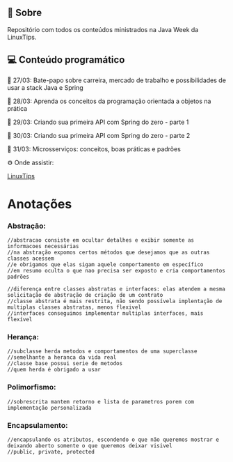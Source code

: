 ## 🔖 Sobre

Repositório com todos os conteúdos ministrados na Java Week da LinuxTips.

## 💻 Conteúdo programático


📢 27/03: Bate-papo sobre carreira, mercado de trabalho e possibilidades de usar a stack Java e Spring

📢 28/03: Aprenda os conceitos da programação orientada a objetos na prática

📢 29/03: Criando sua primeira API com Spring do zero - parte 1

📢 30/03: Criando sua primeira API com Spring do zero - parte 2

📢 31/03: Microsserviços: conceitos, boas práticas e padrões

⚙ Onde assistir:

[LinuxTips](https://www.twitch.tv/linuxtips)


# Anotações

### Abstração:

    //abstracao consiste em ocultar detalhes e exibir somente as informacoes necessárias
    //na abstração expomos certos métodos que desejamos que as outras classes acessem
    //e obrigamos que elas sigam aquele comportamento em específico
    //em resumo oculta o que nao precisa ser exposto e cria comportamentos padrões

    //diferença entre classes abstratas e interfaces: elas atendem a mesma solicitação de abstração de criação de um contrato
    //classe abstrata é mais restrita, não sendo possívela implentação de multiplas classes abstratas, menos flexivel
    //interfaces conseguimos implementar multiplas interfaces, mais flexível

### Herança:

    //subclasse herda metodos e comportamentos de uma superclasse
    //semelhante a heranca da vida real
    //classe base possui serie de metodos
    //quem herda é obrigado a usar

### Polimorfismo:

    //sobrescrita mantem retorno e lista de parametros porem com implementação personalizada

### Encapsulamento:

    //encapsulando os atributos, escondendo o que não queremos mostrar e deixando aberto somente o que queremos deixar visivel
    //public, private, protected



